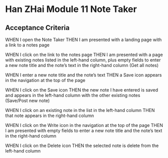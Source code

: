 # Han ZHai Module 11 Note Taker

## Acceptance Criteria
WHEN I open the Note Taker
THEN I am presented with a landing page with a link to a notes page

WHEN I click on the link to the notes page
THEN I am presented with a page with existing notes listed in the left-hand column, plus empty fields to enter a new note title and the note’s text in the right-hand column 
(Get all notes)

WHEN I enter a new note title and the note’s text
THEN a Save icon appears in the navigation at the top of the page


WHEN I click on the Save icon
THEN the new note I have entered is saved and appears in the left-hand column with the other existing notes
(Save/Post new note)

WHEN I click on an existing note in the list in the left-hand column
THEN that note appears in the right-hand column

WHEN I click on the Write icon in the navigation at the top of the page
THEN I am presented with empty fields to enter a new note title and the note’s text in the right-hand column

WHEN I click on the Delete icon
THEN the selected note is delete from the left-hand column